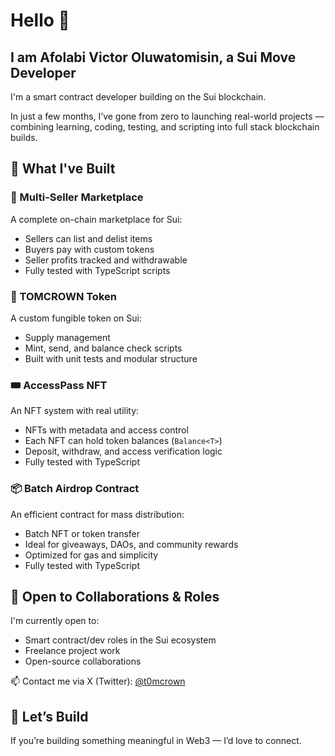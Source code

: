 # Hello 👋

## I am Afolabi Victor Oluwatomisin, a Sui Move Developer

I'm a smart contract developer building on the Sui blockchain.

In just a few months, I’ve gone from zero to launching real-world projects — combining learning, coding, testing, and scripting into full stack blockchain builds.

## 🔨 What I've Built

### 🛒 Multi-Seller Marketplace
A complete on-chain marketplace for Sui:
- Sellers can list and delist items
- Buyers pay with custom tokens
- Seller profits tracked and withdrawable
- Fully tested with TypeScript scripts

### 🧾 TOMCROWN Token
A custom fungible token on Sui:
- Supply management
- Mint, send, and balance check scripts
- Built with unit tests and modular structure

### 🎟️ AccessPass NFT
An NFT system with real utility:
- NFTs with metadata and access control
- Each NFT can hold token balances (`Balance<T>`)
- Deposit, withdraw, and access verification logic
- Fully tested with TypeScript

### 📦 Batch Airdrop Contract
An efficient contract for mass distribution:
- Batch NFT or token transfer
- Ideal for giveaways, DAOs, and community rewards
- Optimized for gas and simplicity
- Fully tested with TypeScript

## 💼 Open to Collaborations & Roles
I'm currently open to:
- Smart contract/dev roles in the Sui ecosystem
- Freelance project work
- Open-source collaborations

📫 Contact me via X (Twitter): [@t0mcrown](https://x.com/t0mcr0wn)

## 🔗 Let’s Build
If you’re building something meaningful in Web3 — I’d love to connect.


